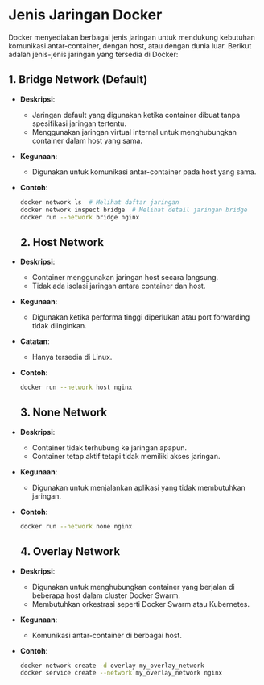 # Jenis Jaringan Docker

Docker menyediakan berbagai jenis jaringan untuk mendukung kebutuhan komunikasi antar-container, dengan host, atau dengan dunia luar. Berikut adalah jenis-jenis jaringan yang tersedia di Docker:

## 1. **Bridge Network** (Default)
- **Deskripsi**:
  - Jaringan default yang digunakan ketika container dibuat tanpa spesifikasi jaringan tertentu.
  - Menggunakan jaringan virtual internal untuk menghubungkan container dalam host yang sama.
- **Kegunaan**:
  - Digunakan untuk komunikasi antar-container pada host yang sama.
- **Contoh**:
  ```bash
  docker network ls  # Melihat daftar jaringan
  docker network inspect bridge  # Melihat detail jaringan bridge
  docker run --network bridge nginx
  ```

  ## 2. **Host Network**
- **Deskripsi**:
  - Container menggunakan jaringan host secara langsung.
  - Tidak ada isolasi jaringan antara container dan host.
- **Kegunaan**:
  - Digunakan ketika performa tinggi diperlukan atau port forwarding tidak diinginkan.
- **Catatan**:
  - Hanya tersedia di Linux.
- **Contoh**:
  ```bash
  docker run --network host nginx
  ``` 

  ## 3. **None Network**
- **Deskripsi**:
  - Container tidak terhubung ke jaringan apapun.
  - Container tetap aktif tetapi tidak memiliki akses jaringan.
- **Kegunaan**:
  - Digunakan untuk menjalankan aplikasi yang tidak membutuhkan jaringan.
- **Contoh**:
  ```bash
  docker run --network none nginx
  ```

  ## 4. **Overlay Network**
- **Deskripsi**:
  - Digunakan untuk menghubungkan container yang berjalan di beberapa host dalam cluster Docker Swarm.
  - Membutuhkan orkestrasi seperti Docker Swarm atau Kubernetes.
- **Kegunaan**:
  - Komunikasi antar-container di berbagai host.
- **Contoh**:
  ```bash
  docker network create -d overlay my_overlay_network
  docker service create --network my_overlay_network nginx
  ```
  